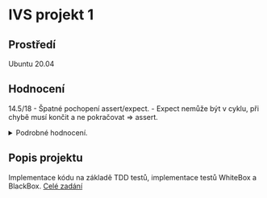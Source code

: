 # IVS projekt 1

## Prostředí
Ubuntu 20.04

## Hodnocení
14.5/18
    - Špatné pochopení assert/expect. 
    - Expect nemůže být v cyklu, při chybě musí končit a ne pokračovat => assert.
<details>
<summary>Podrobné hodnocení.</summary>

```
Poznámky k úkolům:
	Black Box Testing:
		FIND: Při spuštění došlo k selhání. (Možná příčina je opomenutí ASSERT nebo je místo něj EXPECT.)
		Axiom 3: nedostatečně otestováno
		INSERT: Při spuštění došlo k selhání. (Možná příčina je opomenutí ASSERT nebo je místo něj EXPECT.)
		Axiom 2: nedostatečně otestováno
	White Box Testing:
		solveEquation: nedostatečně otestováno
	Test Driven Development:
		OK
Detail k bodům:
	Black Box Testing: 3.0      /6
	White Box Testing: 5.5      /6
	Test Driven Development: 6  /6
```
</details>
  

## Popis projektu
Implementace kódu na základě TDD testů, implementace testů WhiteBox a BlackBox.
[Celé zadání](https://github.com/Suikell/1.rocnik/blob/main/2.%20semestr/IVS/1.%20projekt/zad%C3%A1n%C3%AD.pdf)
